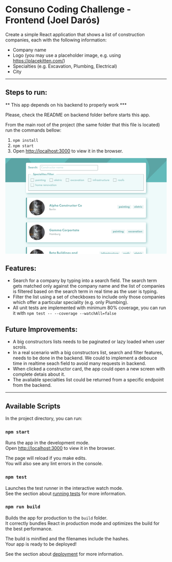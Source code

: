 # Consuno Coding Challenge - Frontend (Joel Darós)

Create a simple React application that shows a list of construction companies, each with the following information:
- Company name
- Logo (you may use a placeholder image, e.g. using https://placekitten.com/)
- Specialties (e.g. Excavation, Plumbing, Electrical)
- City

---

## Steps to run:
** This app depends on his backend to properly work *** 

Please, check the README on backend folder before starts this app.


From the main root of the project (the same folder that this file is located) run the commands bellow:
1. `npm install` 
2. `npm start`
3. Open [http://localhost:3000](http://localhost:3000) to view it in the browser.

![](/public/screenshots/01.png)

## Features:
- Search for a company by typing into a search field. The search term gets matched only against the company name and the list of companies is filtered based on the search term in real time as the user is typing.
- Filter the list using a set of checkboxes to include only those companies which offer a particular speciality (e.g. only Plumbing).
- All unit tests are implemented with minimum 80% coverage, you can run it with `npm test -- --coverage --watchAll=false`

## Future Improvements:
- A big constructors lists needs to be paginated or lazy loaded when user scrols.
- In a real scenario with a big constructors list, search and filter features, needs to be done in the backend. We could to implement a debouce time in realtime seach field to avoid many requests in backend.
- When clicked a constructor card, the app could open a new screen with complete detais about it.
- The avaliable specialties list could be returned from a specific endpoint from the backend.

---

## Available Scripts

In the project directory, you can run:

### `npm start`

Runs the app in the development mode.\
Open [http://localhost:3000](http://localhost:3000) to view it in the browser.

The page will reload if you make edits.\
You will also see any lint errors in the console.

### `npm test`

Launches the test runner in the interactive watch mode.\
See the section about [running tests](https://facebook.github.io/create-react-app/docs/running-tests) for more information.

### `npm run build`

Builds the app for production to the `build` folder.\
It correctly bundles React in production mode and optimizes the build for the best performance.

The build is minified and the filenames include the hashes.\
Your app is ready to be deployed!

See the section about [deployment](https://facebook.github.io/create-react-app/docs/deployment) for more information.

